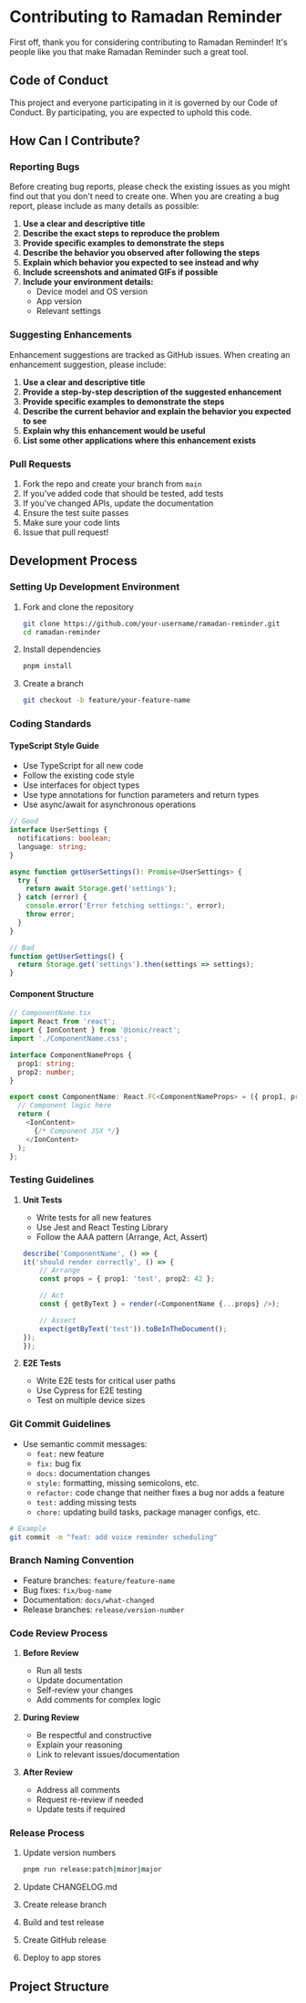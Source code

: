 # Contributing to Ramadan Reminder

First off, thank you for considering contributing to Ramadan Reminder! It's people like you that make Ramadan Reminder such a great tool.

## Code of Conduct

This project and everyone participating in it is governed by our Code of Conduct. By participating, you are expected to uphold this code.

## How Can I Contribute?

### Reporting Bugs

Before creating bug reports, please check the existing issues as you might find out that you don't need to create one. When you are creating a bug report, please include as many details as possible:

1. **Use a clear and descriptive title**
2. **Describe the exact steps to reproduce the problem**
3. **Provide specific examples to demonstrate the steps**
4. **Describe the behavior you observed after following the steps**
5. **Explain which behavior you expected to see instead and why**
6. **Include screenshots and animated GIFs if possible**
7. **Include your environment details:**
   - Device model and OS version
   - App version
   - Relevant settings

### Suggesting Enhancements

Enhancement suggestions are tracked as GitHub issues. When creating an enhancement suggestion, please include:

1. **Use a clear and descriptive title**
2. **Provide a step-by-step description of the suggested enhancement**
3. **Provide specific examples to demonstrate the steps**
4. **Describe the current behavior and explain the behavior you expected to see**
5. **Explain why this enhancement would be useful**
6. **List some other applications where this enhancement exists**

### Pull Requests

1. Fork the repo and create your branch from `main`
2. If you've added code that should be tested, add tests
3. If you've changed APIs, update the documentation
4. Ensure the test suite passes
5. Make sure your code lints
6. Issue that pull request!

## Development Process

### Setting Up Development Environment

1. Fork and clone the repository

    ```bash
    git clone https://github.com/your-username/ramadan-reminder.git
    cd ramadan-reminder
    ```

2. Install dependencies

    ```bash
    pnpm install
    ```

3. Create a branch

    ```bash
    git checkout -b feature/your-feature-name
    ```

### Coding Standards

#### TypeScript Style Guide

- Use TypeScript for all new code
- Follow the existing code style
- Use interfaces for object types
- Use type annotations for function parameters and return types
- Use async/await for asynchronous operations

```typescript
// Good
interface UserSettings {
  notifications: boolean;
  language: string;
}

async function getUserSettings(): Promise<UserSettings> {
  try {
    return await Storage.get('settings');
  } catch (error) {
    console.error('Error fetching settings:', error);
    throw error;
  }
}

// Bad
function getUserSettings() {
  return Storage.get('settings').then(settings => settings);
}
```

#### Component Structure

```typescript
// ComponentName.tsx
import React from 'react';
import { IonContent } from '@ionic/react';
import './ComponentName.css';

interface ComponentNameProps {
  prop1: string;
  prop2: number;
}

export const ComponentName: React.FC<ComponentNameProps> = ({ prop1, prop2 }) => {
  // Component logic here
  return (
    <IonContent>
      {/* Component JSX */}
    </IonContent>
  );
};
```

### Testing Guidelines

1. **Unit Tests**
   - Write tests for all new features
   - Use Jest and React Testing Library
   - Follow the AAA pattern (Arrange, Act, Assert)

    ```typescript
    describe('ComponentName', () => {
    it('should render correctly', () => {
        // Arrange
        const props = { prop1: 'test', prop2: 42 };

        // Act
        const { getByText } = render(<ComponentName {...props} />);

        // Assert
        expect(getByText('test')).toBeInTheDocument();
    });
    });
    ```

2. **E2E Tests**
   - Write E2E tests for critical user paths
   - Use Cypress for E2E testing
   - Test on multiple device sizes

### Git Commit Guidelines

- Use semantic commit messages:
  - `feat:` new feature
  - `fix:` bug fix
  - `docs:` documentation changes
  - `style:` formatting, missing semicolons, etc.
  - `refactor:` code change that neither fixes a bug nor adds a feature
  - `test:` adding missing tests
  - `chore:` updating build tasks, package manager configs, etc.

```bash
# Example
git commit -m "feat: add voice reminder scheduling"
```

### Branch Naming Convention

- Feature branches: `feature/feature-name`
- Bug fixes: `fix/bug-name`
- Documentation: `docs/what-changed`
- Release branches: `release/version-number`

### Code Review Process

1. **Before Review**
   - Run all tests
   - Update documentation
   - Self-review your changes
   - Add comments for complex logic

2. **During Review**
   - Be respectful and constructive
   - Explain your reasoning
   - Link to relevant issues/documentation

3. **After Review**
   - Address all comments
   - Request re-review if needed
   - Update tests if required

### Release Process

1. Update version numbers

    ```bash
    pnpm run release:patch|minor|major
    ```

2. Update CHANGELOG.md
3. Create release branch
4. Build and test release
5. Create GitHub release
6. Deploy to app stores

## Project Structure
